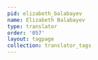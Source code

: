 ```yaml
---
pid: elizabeth_balabayev
name: Elizabeth Balabayev
type: translator
order: '057'
layout: tagpage
collection: translator_tags
---
```

